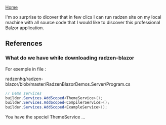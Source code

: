 [Home](https://github.com/mabyre/docs)

I'm so surprise to dicover that in few clics I can run radzen site on my local machine with all source code that I would like to discover this professional Balzor application.

## References


### What do we have while downloading radzen-blazor

For exemple in file :

radzenhq/radzen-blazor/blob/master/RadzenBlazorDemos.Server/Program.cs

```csharp
// Demo services
builder.Services.AddScoped<ThemeService>();
builder.Services.AddScoped<CompilerService>();
builder.Services.AddScoped<ExampleService>();
```

You have the speciel ThemeService ...
